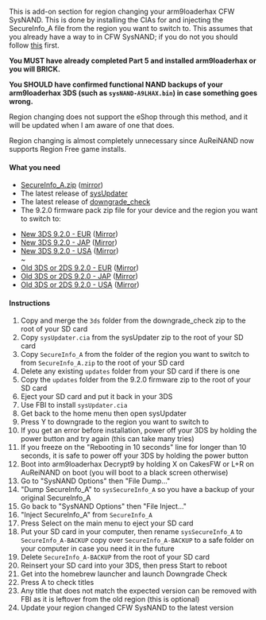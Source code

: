 This is add-on section for region changing your arm9loaderhax CFW SysNAND. This is done by installing the CIAs for and injecting the SecureInfo_A file from the region you want to switch to. This assumes that you already have a way to in CFW SysNAND; if you do not you should follow [this](https://github.com/Plailect/Guide/wiki/Part-5-%28arm9loaderhax-%26-Cakes%29#installing-fbi-into-sysnand) first.

**You MUST have already completed Part 5 and installed arm9loaderhax or you will BRICK.**

**You SHOULD have confirmed functional NAND backups of your arm9loaderhax 3DS (such as `sysNAND-A9LHAX.bin`) in case something goes wrong.**

Region changing does not support the eShop through this method, and it will be updated when I am aware of one that does.

Region changing is almost completely unnecessary since AuReiNAND now supports Region Free game installs.

#### What you need

* [SecureInfo_A.zip](https://mega.nz/#!4wdwlZpY!yPFb8D7lAFR-dz7yVYg0HeFfak1kge7KB0BvoWe0CHw) ([mirror](https://drive.google.com/file/d/0BzPfvjeuhqoDMlNVa3VJT2N1UFk/view?usp=sharing))
* The latest release of [sysUpdater](https://github.com/profi200/sysUpdater/releases)
* The latest release of [downgrade_check](https://github.com/svanheulen/downgrade_check/releases)
* The 9.2.0 firmware pack zip file for your device and the region you want to switch to:
 +    [New 3DS 9.2.0 - EUR](https://mega.nz/#!F4U32b4B!tPhl3G0HEmzg5Pd5zQ29ndf1icQqU_LBoogygSL13EY) ([Mirror](https://drive.google.com/open?id=0BzPfvjeuhqoDOWpMTWdybzF3TUU))    
 +    [New 3DS 9.2.0 - JAP](https://mega.nz/#!VxcF3TIK!Bm5LgFxo5V4Nepe9ZlWnx7bichE1V7p7pR_HqwimU5M
) ([Mirror](https://drive.google.com/file/d/0BzPfvjeuhqoDU2plUWwxa2gtV0E/view?usp=sharing))    
 +    [New 3DS 9.2.0 - USA](https://mega.nz/#!gslWiIoK!SF7uFk9rzWTK6oitCDoeAdvphcCzhKWsnTAMXw7zwOU
) ([Mirror](https://drive.google.com/file/d/0BzPfvjeuhqoDbEV2aTRjb1oxekE/view?usp=sharing))    
 ~
 +    [Old 3DS or 2DS 9.2.0 - EUR](https://mega.nz/#!xh0wCRYQ!AaxVlej5jG4YPthojiI403alEtYfrkqq4FfdTy10EcU
) ([Mirror](https://drive.google.com/file/d/0BzPfvjeuhqoDT0oxaGxPSmJ5Rlk/view?usp=sharing))    
 +    [Old 3DS or 2DS 9.2.0 - JAP](https://mega.nz/#!dxMUgTDL!sWvpVP4yWL_H66sOMG9VCJh3xMGG0_GgaX22gTpRE24
) ([Mirror](https://drive.google.com/file/d/0BzPfvjeuhqoDNnNrXzh4UlFPNzQ/view?usp=sharing))    
 +    [Old 3DS or 2DS 9.2.0 - USA](https://mega.nz/#!VsMTFDIR!-TfpWoCcCNEky-EfWHFDb1Cf6Ob0VJL0oF01J2YD2Cs) ([Mirror](https://drive.google.com/file/d/0BzPfvjeuhqoDRVY4YWVsMjVqTkU/view?usp=sharing))    

#### Instructions

1. Copy and merge the `3ds` folder from the downgrade_check zip to the root of your SD card
1. Copy `sysUpdater.cia` from the sysUpdater zip to the root of your SD card
2. Copy `SecureInfo_A` from the folder of the region you want to switch to from `SecureInfo_A.zip` to the root of your SD card
2. Delete any existing `updates` folder from your SD card if there is one
3. Copy the `updates` folder from the 9.2.0 firmware zip to the root of your SD card
4. Eject your SD card and put it back in your 3DS
5. Use FBI to install `sysUpdater.cia`
6. Get back to the home menu then open sysUpdater
7. Press Y to downgrade to the region you want to switch to
11. If you get an error before installation, power off your 3DS by holding the power button and try again (this can take many tries)
13. If you freeze on the "Rebooting in 10 seconds" line for longer than 10 seconds, it is safe to power off your 3DS by holding the power button
5. Boot into arm9loaderhax Decrypt9 by holding X on CakesFW or L+R on AuReiNAND on boot (you will boot to a black screen otherwise)
6. Go to "SysNAND Options" then "File Dump..."
7. "Dump SecureInfo_A" to `sysSecureInfo_A` so you have a backup of your original SecureInfo_A
8. Go back to "SysNAND Options" then "File Inject..."
9. "Inject SecureInfo_A" from `SecureInfo_A` 
7. Press Select on the main menu to eject your SD card
8. Put your SD card in your computer, then rename `sysSecureInfo_A` to `SecureInfo_A-BACKUP`
copy over `SecureInfo_A-BACKUP` to a safe folder on your computer in case you need it in the future
9. Delete `SecureInfo_A-BACKUP` from the root of your SD card
10. Reinsert your SD card into your 3DS, then press Start to reboot
12. Get into the homebrew launcher and launch Downgrade Check
13. Press A to check titles
14. Any title that does not match the expected version can be removed with FBI as it is leftover from the old region (this is optional)
11. Update your region changed CFW SysNAND to the latest version